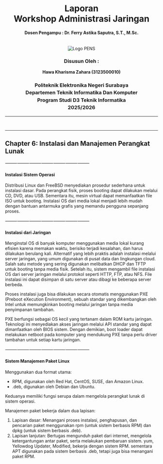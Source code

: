 <div align="center">
  <h1 style="text-align: center;font-weight: bold">Laporan<br>Workshop Administrasi Jaringan<br></h1>
  <h4 style="text-align: center;">Dosen Pengampu : Dr. Ferry Astika Saputra, S.T., M.Sc.</h4>
</div>
<br />
<div align="center">
  <img src="https://upload.wikimedia.org/wikipedia/id/4/44/Logo_PENS.png" alt="Logo PENS">
  <h3 style="text-align: center;">Disusun Oleh :</h3>
  <p style="text-align: center;">
    <strong>Hawa Kharisma Zahara (3123500010)</strong>
  </p>
<h3 style="text-align: center;line-height: 1.5">Politeknik Elektronika Negeri Surabaya<br>Departemen Teknik Informatika Dan Komputer<br>Program Studi D3 Teknik Informatika<br>2025/2026</h3>
  <hr>
</div>
<br>

---

## Chapter 6: Instalasi dan Manajemen Perangkat Lunak

⸻⸻⸻⸻⸻⸻⸻

#### Instalasi Sistem Operasi
Distribusi Linux dan FreeBSD menyediakan prosedur sederhana untuk instalasi dasar. Pada perangkat fisik, proses booting dapat dilakukan melalui CD, DVD, atau USB. Sementara itu, mesin virtual dapat memanfaatkan file ISO untuk booting. Instalasi OS dari media lokal menjadi lebih mudah dengan bantuan antarmuka grafis yang memandu pengguna sepanjang proses.

⸻⸻⸻⸻⸻⸻⸻

#### Instalasi dari Jaringan
Menginstal OS di banyak komputer menggunakan media lokal kurang efisien karena memakan waktu, berisiko terjadi kesalahan, dan harus dilakukan berulang kali. Alternatif yang lebih praktis adalah instalasi melalui server jaringan, yang umum digunakan di pusat data dan lingkungan cloud.
Salah satu metode yang sering digunakan melibatkan DHCP dan TFTP untuk booting tanpa media fisik. Setelah itu, sistem mengambil file instalasi OS dari server jaringan melalui protokol seperti HTTP, FTP, atau NFS. File instalasi ini dapat disimpan di satu server atau dibagi ke beberapa server berbeda.

Proses instalasi juga bisa dilakukan secara otomatis menggunakan PXE (Preboot eXecution Environment), sebuah standar yang dikembangkan oleh Intel untuk memungkinkan booting melalui jaringan tanpa media penyimpanan tambahan.

PXE berfungsi sebagai OS kecil yang tertanam dalam ROM kartu jaringan. Teknologi ini menyediakan akses jaringan melalui API standar yang dapat dimanfaatkan oleh BIOS sistem. Dengan demikian, boot loader dapat melakukan netboot pada komputer yang mendukung PXE tanpa perlu driver tambahan untuk setiap kartu jaringan.

⸻⸻⸻⸻⸻⸻⸻

#### Sistem Manajemen Paket Linux
Menggunakan dua format utama:
- RPM, digunakan oleh Red Hat, CentOS, SUSE, dan Amazon Linux.  
- .deb, digunakan oleh Debian dan Ubuntu. 

Keduanya memiliki fungsi serupa dalam mengelola perangkat lunak di sistem operasi.

Manajemen paket bekerja dalam dua lapisan:
1. Lapisan dasar: Menangani proses instalasi, penghapusan, dan pencarian paket menggunakan rpm (untuk sistem berbasis RPM) dan dpkg (untuk sistem berbasis .deb).
2. Lapisan lanjutan: Bertugas mengunduh paket dari internet, mengelola ketergantungan antar paket, serta melakukan pembaruan sistem. yum,  Yellowdog Updater, Modified, bekerja dengan sistem RPM. sementara APT digunakan pada sistem berbasis .deb, tetapi juga bisa menangani paket RPM.


